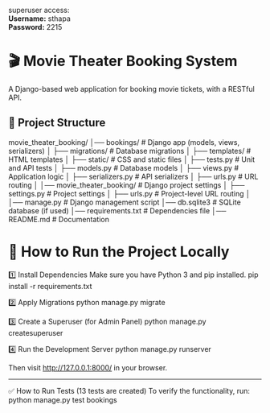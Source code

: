 superuser access:  
**Username:** sthapa  
**Password:** 2215
# 🎬 Movie Theater Booking System

A Django-based web application for booking movie tickets, with a RESTful API.

## 📂 Project Structure
movie_theater_booking/
│── bookings/             # Django app (models, views, serializers)
│   ├── migrations/       # Database migrations
│   ├── templates/        # HTML templates
│   ├── static/           # CSS and static files
│   ├── tests.py          # Unit and API tests
│   ├── models.py         # Database models
│   ├── views.py          # Application logic
│   ├── serializers.py    # API serializers
│   ├── urls.py           # URL routing
│
│── movie_theater_booking/  # Django project settings
│   ├── settings.py        # Project settings
│   ├── urls.py            # Project-level URL routing
│
│── manage.py              # Django management script
│── db.sqlite3             # SQLite database (if used)
│── requirements.txt       # Dependencies file
│── README.md              # Documentation


# 🚀 How to Run the Project Locally

1️⃣ Install Dependencies
Make sure you have Python 3 and pip installed.
pip install -r requirements.txt

2️⃣ Apply Migrations
python manage.py migrate

3️⃣ Create a Superuser (for Admin Panel)
python manage.py createsuperuser

4️⃣ Run the Development Server
python manage.py runserver

Then visit http://127.0.0.1:8000/ in your browser.

--------------------------------------------------------

✅ How to Run Tests (13 tests are created)
To verify the functionality, 
run: python manage.py test bookings
